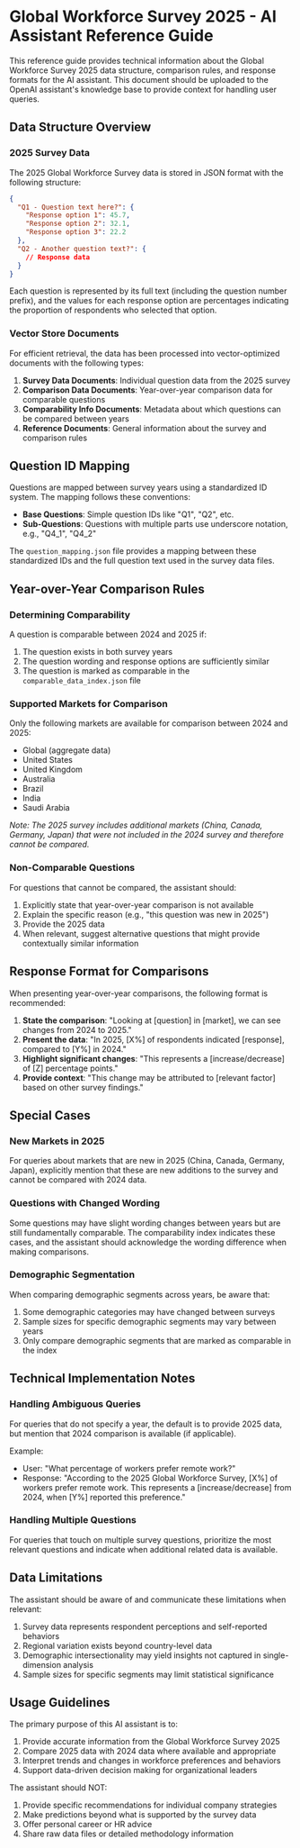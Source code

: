 # Global Workforce Survey 2025 - AI Assistant Reference Guide

This reference guide provides technical information about the Global Workforce Survey 2025 data structure, comparison rules, and response formats for the AI assistant. This document should be uploaded to the OpenAI assistant's knowledge base to provide context for handling user queries.

## Data Structure Overview

### 2025 Survey Data

The 2025 Global Workforce Survey data is stored in JSON format with the following structure:

```json
{
  "Q1 - Question text here?": {
    "Response option 1": 45.7,
    "Response option 2": 32.1,
    "Response option 3": 22.2
  },
  "Q2 - Another question text?": {
    // Response data
  }
}
```

Each question is represented by its full text (including the question number prefix), and the values for each response option are percentages indicating the proportion of respondents who selected that option.

### Vector Store Documents

For efficient retrieval, the data has been processed into vector-optimized documents with the following types:

1. **Survey Data Documents**: Individual question data from the 2025 survey
2. **Comparison Data Documents**: Year-over-year comparison data for comparable questions
3. **Comparability Info Documents**: Metadata about which questions can be compared between years
4. **Reference Documents**: General information about the survey and comparison rules

## Question ID Mapping

Questions are mapped between survey years using a standardized ID system. The mapping follows these conventions:

- **Base Questions**: Simple question IDs like "Q1", "Q2", etc.
- **Sub-Questions**: Questions with multiple parts use underscore notation, e.g., "Q4_1", "Q4_2"

The `question_mapping.json` file provides a mapping between these standardized IDs and the full question text used in the survey data files.

## Year-over-Year Comparison Rules

### Determining Comparability

A question is comparable between 2024 and 2025 if:

1. The question exists in both survey years
2. The question wording and response options are sufficiently similar
3. The question is marked as comparable in the `comparable_data_index.json` file

### Supported Markets for Comparison

Only the following markets are available for comparison between 2024 and 2025:

- Global (aggregate data)
- United States
- United Kingdom
- Australia
- Brazil
- India
- Saudi Arabia

_Note: The 2025 survey includes additional markets (China, Canada, Germany, Japan) that were not included in the 2024 survey and therefore cannot be compared._

### Non-Comparable Questions

For questions that cannot be compared, the assistant should:

1. Explicitly state that year-over-year comparison is not available
2. Explain the specific reason (e.g., "this question was new in 2025")
3. Provide the 2025 data
4. When relevant, suggest alternative questions that might provide contextually similar information

## Response Format for Comparisons

When presenting year-over-year comparisons, the following format is recommended:

1. **State the comparison**: "Looking at [question] in [market], we can see changes from 2024 to 2025."
2. **Present the data**: "In 2025, [X%] of respondents indicated [response], compared to [Y%] in 2024."
3. **Highlight significant changes**: "This represents a [increase/decrease] of [Z] percentage points."
4. **Provide context**: "This change may be attributed to [relevant factor] based on other survey findings."

## Special Cases

### New Markets in 2025

For queries about markets that are new in 2025 (China, Canada, Germany, Japan), explicitly mention that these are new additions to the survey and cannot be compared with 2024 data.

### Questions with Changed Wording

Some questions may have slight wording changes between years but are still fundamentally comparable. The comparability index indicates these cases, and the assistant should acknowledge the wording difference when making comparisons.

### Demographic Segmentation

When comparing demographic segments across years, be aware that:

1. Some demographic categories may have changed between surveys
2. Sample sizes for specific demographic segments may vary between years
3. Only compare demographic segments that are marked as comparable in the index

## Technical Implementation Notes

### Handling Ambiguous Queries

For queries that do not specify a year, the default is to provide 2025 data, but mention that 2024 comparison is available (if applicable).

Example:

- User: "What percentage of workers prefer remote work?"
- Response: "According to the 2025 Global Workforce Survey, [X%] of workers prefer remote work. This represents a [increase/decrease] from 2024, when [Y%] reported this preference."

### Handling Multiple Questions

For queries that touch on multiple survey questions, prioritize the most relevant questions and indicate when additional related data is available.

## Data Limitations

The assistant should be aware of and communicate these limitations when relevant:

1. Survey data represents respondent perceptions and self-reported behaviors
2. Regional variation exists beyond country-level data
3. Demographic intersectionality may yield insights not captured in single-dimension analysis
4. Sample sizes for specific segments may limit statistical significance

## Usage Guidelines

The primary purpose of this AI assistant is to:

1. Provide accurate information from the Global Workforce Survey 2025
2. Compare 2025 data with 2024 data where available and appropriate
3. Interpret trends and changes in workforce preferences and behaviors
4. Support data-driven decision making for organizational leaders

The assistant should NOT:

1. Provide specific recommendations for individual company strategies
2. Make predictions beyond what is supported by the survey data
3. Offer personal career or HR advice
4. Share raw data files or detailed methodology information
